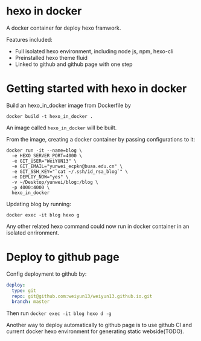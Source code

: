 # hexo in docker
A docker container for deploy hexo framwork.

Features included:
- Full isolated hexo environment, including node js, npm, hexo-cli
- Preinstalled hexo theme fluid
- Linked to github and github page with one step

# Getting started with hexo in docker
Build an hexo_in_docker image from Dockerfile by
```shell
docker build -t hexo_in_docker .
```
An image called `hexo_in_docker` will be built.

From the image, creating a docker container by passing configurations to it:
```shell
docker run -it --name=blog \
  -e HEXO_SERVER_PORT=4000 \
  -e GIT_USER="WeiYUN13" \
  -e GIT_EMAIL="yunwei_ecpkn@buaa.edu.cn" \
  -e GIT_SSH_KEY="`cat ~/.ssh/id_rsa_blog`" \
  -e DEPLOY_NOW="yes" \
  -v ~/Desktop/yunwei/blog:/blog \
  -p 4000:4000 \
  hexo_in_docker
```
Updating blog by running:
```shell
docker exec -it blog hexo g
```
Any other related hexo command could now run in docker container in an isolated enrironment.

# Deploy to github page
Config deployment to github by:
```yml
deploy:
  type: git
  repo: git@github.com:weiyun13/weiyun13.github.io.git
  branch: master
```
Then run `docker exec -it blog hexo d -g`

Another way to deploy automatically to github page is to use github CI and current docker
hexo environment for generating static webside(TODO).